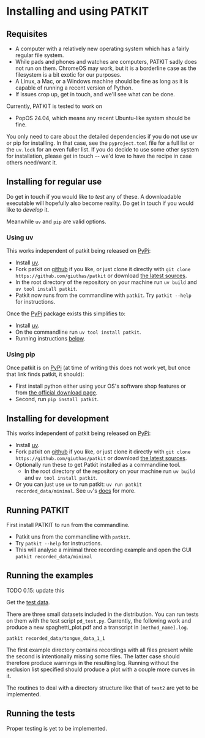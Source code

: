 # Installing and using PATKIT

## Requisites

- A computer with a relatively new operating system which has a fairly regular
  file system.
- While pads and phones and watches are computers, PATKIT sadly does not run on
  them. ChromeOS may work, but it is a borderline case as the filesystem is a bit
  exotic for our purposes.
- A Linux, a Mac, or a Windows machine should be fine as long as it is capable
  of running a recent version of Python.
- If issues crop up, get in touch, and we'll see what can be done.

Currently, PATKIT is tested to work on
- PopOS 24.04, which means any recent Ubuntu-like system should be fine.

You only need to care about the detailed dependencies if you do not use uv or
pip for installing. In that case, see the `pyproject.toml` file for a full list
or the `uv.lock` for an even fuller list. If you do decide to use some other
system for installation, please get in touch -- we'd love to have the recipe in
case others need/want it.

## Installing for regular use

Do get in touch if you would like to *test* any of these. A downloadable
executable will hopefully also become reality. Do get in touch if you would like
to *develop* it.

Meanwhile `uv` and `pip` are valid options.

### Using uv

This works independent of patkit being released on
[PyPi](https://pypi.org/search/?q=patkit):
- Install [uv](https://docs.astral.sh/uv/#getting-started).
- Fork patkit on [github](https://github.com/giuthas/patkit) if you like, or
  just clone it directly with `git clone https://github.com/giuthas/patkit` or
  download [the latest
  sources](https://github.com/giuthas/patkit/releases/latest).
- In the root directory of the repository on your machine run `uv build` and `uv
  tool install patkit`.
- Patkit now runs from the commandline with `patkit`. Try `patkit --help` for
  instructions.

Once the [PyPi](https://pypi.org/search/?q=patkit) package exists this
simplifies to:
- Install [uv](https://docs.astral.sh/uv/#getting-started).
- On the commandline run `uv tool install patkit`.
- Running instructions [below](#running-patkit).

### Using pip

Once patkit is on [PyPi](https://pypi.org/search/?q=patkit) (at time of writing
this does not work yet, but once that link finds patkit, it should):

- First install python either using your OS's software shop features or from
  [the official download page](https://www.python.org/downloads/).
- Second, run `pip install patkit`.

## Installing for development

This works independent of patkit being released on
[PyPi](https://pypi.org/search/?q=patkit):
- Install [uv](https://docs.astral.sh/uv/#getting-started).
- Fork patkit on [github](https://github.com/giuthas/patkit) if you like, or
  just clone it directly with `git clone https://github.com/giuthas/patkit` or
  download [the latest
  sources](https://github.com/giuthas/patkit/releases/latest).
- Optionally run these to get Patkit installed as a commandline tool.
  - In the root directory of the repository on your machine run `uv build` and `uv
    tool install patkit`.
- Or you can just use `uv` to run patkit: `uv run patkit recorded_data/minimal`.
  See `uv`'s [docs](https://docs.astral.sh/uv/) for more.
  
## Running PATKIT

First install PATKIT to run from the commandline.

- Patkit uns from the commandline with `patkit`. 
- Try `patkit --help` for instructions.
- This will analyse a minimal three recording example and open the GUI `patkit
  recorded_data/minimal`

## Running the examples

TODO 0.15: update this

Get the [test data](Test_data.markdown).

There are three small datasets included in the distribution. You can
run tests on them with the test script `pd_test.py`. Currently, the
following work and produce a new spaghetti_plot.pdf and a transcript
in `[method_name].log`.

``` shell
patkit recorded_data/tongue_data_1_1
```

The first example directory contains recordings with all files present
while the second is intentionally missing some files. The latter case
should therefore produce warnings in the resulting log. Running
without the exclusion list specified should produce a plot with a
couple more curves in it.

The routines to deal with a directory structure like that of `test2`
are yet to be implemented.

## Running the tests

Proper testing is yet to be implemented.
